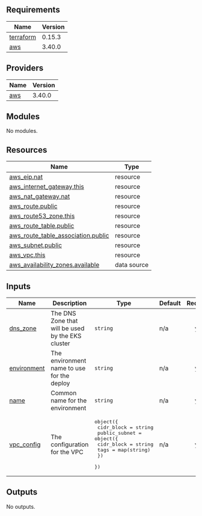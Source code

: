 ## Requirements

| Name | Version |
|------|---------|
| <a name="requirement_terraform"></a> [terraform](#requirement\_terraform) | 0.15.3 |
| <a name="requirement_aws"></a> [aws](#requirement\_aws) | 3.40.0 |

## Providers

| Name | Version |
|------|---------|
| <a name="provider_aws"></a> [aws](#provider\_aws) | 3.40.0 |

## Modules

No modules.

## Resources

| Name | Type |
|------|------|
| [aws_eip.nat](https://registry.terraform.io/providers/hashicorp/aws/3.40.0/docs/resources/eip) | resource |
| [aws_internet_gateway.this](https://registry.terraform.io/providers/hashicorp/aws/3.40.0/docs/resources/internet_gateway) | resource |
| [aws_nat_gateway.nat](https://registry.terraform.io/providers/hashicorp/aws/3.40.0/docs/resources/nat_gateway) | resource |
| [aws_route.public](https://registry.terraform.io/providers/hashicorp/aws/3.40.0/docs/resources/route) | resource |
| [aws_route53_zone.this](https://registry.terraform.io/providers/hashicorp/aws/3.40.0/docs/resources/route53_zone) | resource |
| [aws_route_table.public](https://registry.terraform.io/providers/hashicorp/aws/3.40.0/docs/resources/route_table) | resource |
| [aws_route_table_association.public](https://registry.terraform.io/providers/hashicorp/aws/3.40.0/docs/resources/route_table_association) | resource |
| [aws_subnet.public](https://registry.terraform.io/providers/hashicorp/aws/3.40.0/docs/resources/subnet) | resource |
| [aws_vpc.this](https://registry.terraform.io/providers/hashicorp/aws/3.40.0/docs/resources/vpc) | resource |
| [aws_availability_zones.available](https://registry.terraform.io/providers/hashicorp/aws/3.40.0/docs/data-sources/availability_zones) | data source |

## Inputs

| Name | Description | Type | Default | Required |
|------|-------------|------|---------|:--------:|
| <a name="input_dns_zone"></a> [dns\_zone](#input\_dns\_zone) | The DNS Zone that will be used by the EKS cluster | `string` | n/a | yes |
| <a name="input_environment"></a> [environment](#input\_environment) | The environment name to use for the deploy | `string` | n/a | yes |
| <a name="input_name"></a> [name](#input\_name) | Common name for the environment | `string` | n/a | yes |
| <a name="input_vpc_config"></a> [vpc\_config](#input\_vpc\_config) | The configuration for the VPC | <pre>object({<br>    cidr_block = string<br>    public_subnet = object({<br>      cidr_block = string<br>      tags       = map(string)<br>    })<br>  })</pre> | n/a | yes |

## Outputs

No outputs.
